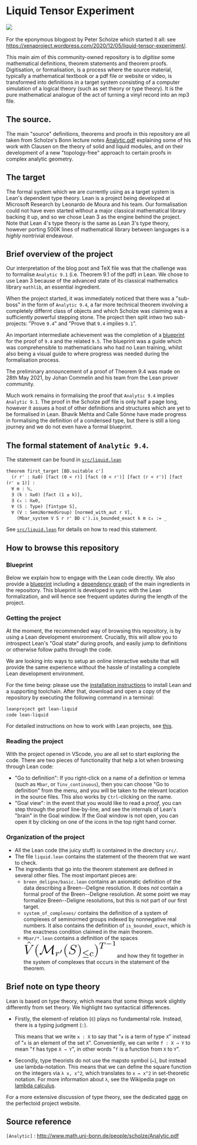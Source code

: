 # Liquid Tensor Experiment

![](https://github.com/leanprover-community/lean-liquid/workflows/continuous%20integration/badge.svg?branch=master)

For the eponymous blogpost by Peter Scholze which started it all: see https://xenaproject.wordpress.com/2020/12/05/liquid-tensor-experiment/.

This main aim of this community-owned repository is to *digitise* some mathematical definitions, theorem statements and theorem proofs. Digitisation, or formalisation, is a process where the source material, typically a mathematical textbook or a pdf file or website or video, is transformed into definitions in a target system consisting of a computer simulation of a logical theory (such as set theory or type theory). It is the pure mathematical analogue of the act of turning a vinyl record into an mp3 file.

## The source.

The main "source" definitions, theorems and proofs in this repository are all taken from Scholze's Bonn lecture notes [Analytic.pdf](https://www.math.uni-bonn.de/people/scholze/Analytic.pdf) explaining some of his work with Clausen on the theory of solid and liquid modules, and on their development of a new "topology-free" approach to certain proofs in complex analytic geometry.

## The target

The formal system which we are currently using as a target system is Lean's dependent type theory. Lean is a project being developed at Microsoft Research by Leonardo de Moura and his team. Our formalisation could not have even started without a major classical mathematical library backing it up, and so we chose Lean 3 as the engine behind the project. Note that Lean 4's type theory is the same as Lean 3's type theory, however porting 500K lines of mathematical library between languages is a *highly* nontrivial endeavour.

## Brief overview of the project

Our interpretation of the blog post and TeX file was that the challenge was to formalise `Analytic 9.1` (i.e. Theorem 9.1 of the pdf) in Lean. We chose to use Lean 3 because of the advanced state of its classical mathematics library `mathlib`, an essential ingredient.

When the project started, it was immediately noticed that there was a "sub-boss" in the form of `Analytic 9.4`, a far more technical theorem involving a completely differnt class of objects and which Scholze was claiming was a sufficiently powerful stepping stone. The project then split intwo two sub-projects:
"Prove `9.4`" and "Prove that `9.4` implies `9.1`".

An important intermediate achievement was the completion of a [blueprint](https://leanprover-community.github.io/liquid/) for the proof of `9.4` and the related `9.5`. The blueprint was a guide which was comprehensible to mathematicians who had no Lean training, whilst also being a visual guide to where progress was needed during the formalisation process.

The preliminary announcement of a proof of Theorem 9.4 was made on 28th May 2021, by Johan Commelin and his team from the Lean prover community.

Much work remains in formalising the proof that `Analytic 9.4` implies `Analytic 9.1`. The proof in the Scholze pdf file is only half a page long, however it assues a host of other definitions and structures which are yet to be formalised in Lean. Bhavik Mehta and Calle Sönne have made progress in formalising the definition of a condensed type, but there is still a long journey and we do not even have a formal blueprint.

## The formal statement of `Analytic 9.4`.

The statement can be found in [`src/liquid.lean`](https://github.com/leanprover-community/lean-liquid/blob/master/src/liquid.lean#L29)

```lean
theorem first_target [BD.suitable c']
  (r r' : ℝ≥0) [fact (0 < r)] [fact (0 < r')] [fact (r < r')] [fact (r' ≤ 1)] :
  ∀ m : ℕ,
  ∃ (k : ℝ≥0) [fact (1 ≤ k)],
  ∃ c₀ : ℝ≥0,
  ∀ (S : Type) [fintype S],
  ∀ (V : SemiNormedGroup) [normed_with_aut r V],​
    (Mbar_system V S r r' BD c').is_bounded_exact k m c₀ := _
```

See [`src/liquid.lean`](https://github.com/leanprover-community/lean-liquid/blob/master/src/liquid.lean#40)
for details on how to read this statement.

## How to browse this repository

### Blueprint

Below we explain how to engage with the Lean code directly.
We also provide a [blueprint](https://leanprover-community.github.io/liquid/)
including a [dependency graph](https://leanprover-community.github.io/liquid/dep_graph.html)
of the main ingredients in the repository.
This blueprint is developed in sync with the Lean formalization,
and will hence see frequent updates during the length of the project.

### Getting the project

At the moment, the recommended way of browsing this repository,
is by using a Lean development environment.
Crucially, this will allow you to introspect Lean's "Goal state" during proofs,
and easily jump to definitions or otherwise follow paths through the code.

We are looking into ways to setup an online interactive website
that will provide the same experience without the hassle of installing a complete
Lean development environment.

For the time being: please use the
[installation instructions](https://leanprover-community.github.io/get_started.html#regular-install)
to install Lean and a supporting toolchain.
After that, download and open a copy of the repository
by executing the following command in a terminal:
```
leanproject get lean-liquid
code lean-liquid
```
For detailed instructions on how to work with Lean projects,
see [this](https://leanprover-community.github.io/install/project.html).

### Reading the project

With the project opened in VScode,
you are all set to start exploring the code.
There are two pieces of functionality that help a lot when browsing through Lean code:

* "Go to definition": If you right-click on a name of a definition or lemma
  (such as `Mbar`, or `Tinv_continuous`), then you can choose "Go to definition" from the menu,
  and you will be taken to the relevant location in the source files.
  This also works by `Ctrl`-clicking on the name.
* "Goal view": in the event that you would like to read a *proof*,
  you can step through the proof line-by-line,
  and see the internals of Lean's "brain" in the Goal window.
  If the Goal window is not open,
  you can open it by clicking on one of the icons in the top right hand corner.

### Organization of the project

* All the Lean code (the juicy stuff) is contained in the directory `src/`.
* The file `liquid.lean` contains the statement of the theorem that we want to check.
* The ingredients that go into the theorem statement are defined in several other files.
  The most important pieces are:
  - `breen_deligne/basic.lean` contains an axiomatic definition
    of the data describing a Breen--Deligne resolution.
    It does *not* contain a formal proof of the Breen--Deligne resolution.
    At some point we may formalize Breen--Deligne resolutions,
    but this is not part of our first target.
  - `system_of_complexes/` contains the definition of a system of complexes
    of seminormed groups indexed by nonnegative real numbers.
    It also contains the definition of `is_bounded_exact`,
    which is the exactness condition claimed in the main theorem.
  - `Mbar/*.lean` contains a definition of the spaces ![](svg/VhatMbar.svg)
    and how they fit together in the system of complexes
    that occurs in the statement of the theorem.

## Brief note on type theory

Lean is based on type theory,
which means that some things work slightly differently from set theory.
We highlight two syntactical differences.

* Firstly, the element-of relation (`∈`) plays no fundamental role.
  Instead, there is a typing judgment (`:`).

  This means that we write `x : X` to say that "`x` is a term of type `X`"
  instead of "`x` is an element of the set `X`".
  Conveniently, we can write `f : X → Y` to mean "`f` has type `X → Y`",
  in other words "`f` is a function from `X` to `Y`".

* Secondly, type theorists do not use the mapsto symbol (`↦`),
  but instead use lambda-notation.
  This means that we can define the square function on the integers via
  `λ x, x^2`, which translates to `x ↦ x^2` in set-theoretic notation.
  For more information about `λ`, see the Wikipedia page on
  [lambda calculus](https://en.wikipedia.org/wiki/Lambda_calculus).

For a more extensive discussion of type theory,
see the dedicated
[page](https://leanprover-community.github.io/lean-perfectoid-spaces/type_theory.html)
on the perfectoid project website.

## Source reference

`[Analytic]` : http://www.math.uni-bonn.de/people/scholze/Analytic.pdf

[Analytic]: http://www.math.uni-bonn.de/people/scholze/Analytic.pdf
